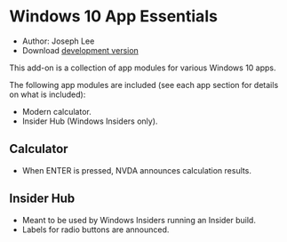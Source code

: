 # Windows 10 App Essentials

* Author: Joseph Lee
* Download [development version][2]

This add-on is a collection of app modules for various Windows 10 apps.

The following app modules are included (see each app section for details on what is included):

* Modern calculator.
* Insider Hub (Windows Insiders only).

## Calculator

* When ENTER is pressed, NVDA announces calculation results.

## Insider Hub

* Meant to be used by Windows Insiders running an Insider build.
* Labels for radio buttons are announced.

[1]: http://addons.nvda-project.org/files/get.php?file=w10

[2]: http://addons.nvda-project.org/files/get.php?file=w10-dev
